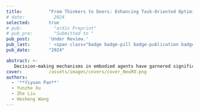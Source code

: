 ```yaml
---
title:          "From Thinkers to Doers: Enhancing Task-Oriented Optimization with Neural Agents in Visual Navigation"
# date:           2024
selected:       true
# pub:            "arXiv Preprint"
# pub_pre:        "Submitted to "
pub_post:       'Under Review.'
pub_last:       ' <span class="badge badge-pill badge-publication badge-success">Power Pitch</span>'
pub_date:       "2024"

abstract: >-
   Decision-making mechanisms in embodied agents have garnered significant interest in multi-object navigation (multi-ON). However, the discrepancies between the criteria used to train networks and the evaluation criteria of the final navigation tasks lead to suboptimal agent performance in multi-ON tasks. To bridge this gap, we propose NeuRO, an end-to-end hybrid training framework that integrates the neural network module with a task-based optimization model, defining a new reinforcement learning paradigm for navigation agents. Additionally, we highlight NeuRO's adaptability. The NeuRO agent can be adapted to various multi-ON tasks by simply modifying the structure of the downstream optimization model. Extensive experiments validate that the NeuRO agent can outperform purely network-based approaches on multiple multi-ON benchmarks.
cover:          /assets/images/covers/cover_NeuRO.png
authors:
  - '**Yiyuan Pan**'
  - Yunzhe Xu
  - Zhe Liu
  - Hesheng Wang
---
```


